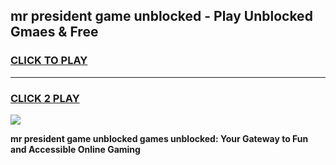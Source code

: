 
## mr president game unblocked - Play Unblocked Gmaes & Free
<h3>
<a href="https://news.freeplayer.one?title=mr_president_game_unblocked&ref=16F">CLICK TO PLAY</a></h3>
<hr>

<h3>
<a href="https://news.freeplayer.one?title=mr_president_game_unblocked&ref=16F">CLICK 2 PLAY</a>
  
</h3>

<a href="https://news.freeplayer.one?title=mr_president_game_unblocked&ref=16F/"><img src="https://clearcache.store/games.png"></a>


**mr president game unblocked games unblocked: Your Gateway to Fun and Accessible Online Gaming**
